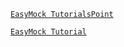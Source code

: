 [`EasyMock TutorialsPoint`](http://www.tutorialspoint.com/easymock/index.htm)

[`EasyMock Tutorial`](http://easymock.org/user-guide.html)
